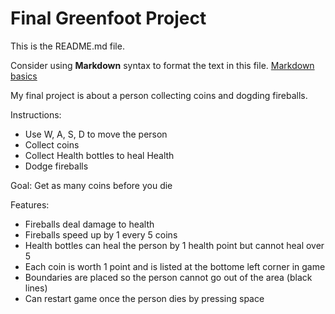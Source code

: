 # Final Greenfoot Project
This is the README.md file.

Consider using **Markdown** syntax to format the text in this file. [Markdown basics](https://www.markdownguide.org/getting-started/)

My final project is about a person collecting coins and dogding fireballs. 

Instructions:
- Use W, A, S, D to move the person
- Collect coins
- Collect Health bottles to heal Health
- Dodge fireballs

Goal: Get as many coins before you die

Features:
- Fireballs deal damage to health
- Fireballs speed up by 1 every 5 coins
- Health bottles can heal the person by 1 health point but cannot heal over 5
- Each coin is worth 1 point and is listed at the bottome left corner in game
- Boundaries are placed so the person cannot go out of the area (black lines)
- Can restart game once the person dies by pressing space
